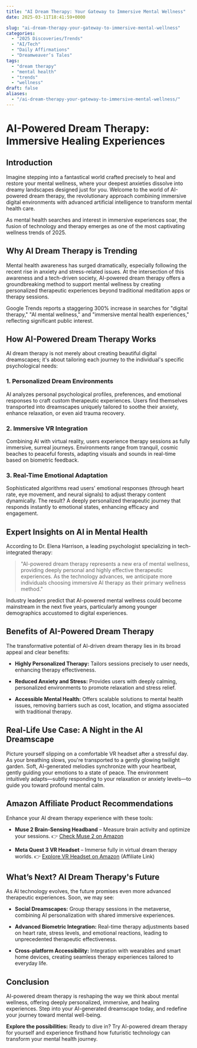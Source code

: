 ```yaml
---
title: "AI Dream Therapy: Your Gateway to Immersive Mental Wellness"
date: 2025-03-11T18:41:59+0000

slug: "ai-dream-therapy-your-gateway-to-immersive-mental-wellness"
categories:
  - "2025 Discoveries/Trends"
  - "AI/Tech"
  - "Daily Affirmations"
  - "Dreamweaver’s Tales"
tags:
  - "dream therapy"
  - "mental health"
  - "trends"
  - "wellness"
draft: false
aliases:
  - "/ai-dream-therapy-your-gateway-to-immersive-mental-wellness/"
---
```

# **AI-Powered Dream Therapy: Immersive Healing Experiences**

## **Introduction**

Imagine stepping into a fantastical world crafted precisely to heal and restore your mental wellness, where your deepest anxieties dissolve into dreamy landscapes designed just for you. Welcome to the world of AI-powered dream therapy, the revolutionary approach combining immersive digital environments with advanced artificial intelligence to transform mental health care.

As mental health searches and interest in immersive experiences soar, the fusion of technology and therapy emerges as one of the most captivating wellness trends of 2025.

## **Why AI Dream Therapy is Trending**

Mental health awareness has surged dramatically, especially following the recent rise in anxiety and stress-related issues. At the intersection of this awareness and a tech-driven society, AI-powered dream therapy offers a groundbreaking method to support mental wellness by creating personalized therapeutic experiences beyond traditional meditation apps or therapy sessions.

Google Trends reports a staggering 300% increase in searches for "digital therapy," "AI mental wellness," and "immersive mental health experiences," reflecting significant public interest.

## **How AI-Powered Dream Therapy Works**

AI dream therapy is not merely about creating beautiful digital dreamscapes; it's about tailoring each journey to the individual's specific psychological needs:

### **1. Personalized Dream Environments**

AI analyzes personal psychological profiles, preferences, and emotional responses to craft custom therapeutic experiences. Users find themselves transported into dreamscapes uniquely tailored to soothe their anxiety, enhance relaxation, or even aid trauma recovery.

### **2. Immersive VR Integration**

Combining AI with virtual reality, users experience therapy sessions as fully immersive, surreal journeys. Environments range from tranquil, cosmic beaches to peaceful forests, adapting visuals and sounds in real-time based on biometric feedback.

### **3. Real-Time Emotional Adaptation**

Sophisticated algorithms read users' emotional responses (through heart rate, eye movement, and neural signals) to adjust therapy content dynamically. The result? A deeply personalized therapeutic journey that responds instantly to emotional states, enhancing efficacy and engagement.

## **Expert Insights on AI in Mental Health**

According to Dr. Elena Harrison, a leading psychologist specializing in tech-integrated therapy:

> "AI-powered dream therapy represents a new era of mental wellness, providing deeply personal and highly effective therapeutic experiences. As the technology advances, we anticipate more individuals choosing immersive AI therapy as their primary wellness method."

Industry leaders predict that AI-powered mental wellness could become mainstream in the next five years, particularly among younger demographics accustomed to digital experiences.

## **Benefits of AI-Powered Dream Therapy**

The transformative potential of AI-driven dream therapy lies in its broad appeal and clear benefits:

- **Highly Personalized Therapy:** Tailors sessions precisely to user needs, enhancing therapy effectiveness.

- **Reduced Anxiety and Stress:** Provides users with deeply calming, personalized environments to promote relaxation and stress relief.

- **Accessible Mental Health:** Offers scalable solutions to mental health issues, removing barriers such as cost, location, and stigma associated with traditional therapy.

## **Real-Life Use Case: A Night in the AI Dreamscape**

Picture yourself slipping on a comfortable VR headset after a stressful day. As your breathing slows, you're transported to a gently glowing twilight garden. Soft, AI-generated melodies synchronize with your heartbeat, gently guiding your emotions to a state of peace. The environment intuitively adapts—subtly responding to your relaxation or anxiety levels—to guide you toward profound mental calm.

## **Amazon Affiliate Product Recommendations**

Enhance your AI dream therapy experience with these tools:

- **Muse 2 Brain-Sensing Headband** – Measure brain activity and optimize your sessions. 👉 [Check Muse](https://amzn.to/3FwQim1)[ 2 on Amazon](https://amzn.to/3TzGED8)

- **Meta Quest 3 VR Headset** – Immerse fully in virtual dream therapy worlds. 👉 [E](https://www.amazon.com/dp/B0CFSPF9KX/)[xplore VR Headset](https://amzn.to/4hoTkGk)[ on Amazon](https://amzn.to/3GFDGtP) (Affiliate Link)

## **What’s Next? AI Dream Therapy's Future**

As AI technology evolves, the future promises even more advanced therapeutic experiences. Soon, we may see:

- **Social Dreamscapes:** Group therapy sessions in the metaverse, combining AI personalization with shared immersive experiences.

- **Advanced Biometric Integration:** Real-time therapy adjustments based on heart rate, stress levels, and emotional reactions, leading to unprecedented therapeutic effectiveness.

- **Cross-platform Accessibility:** Integration with wearables and smart home devices, creating seamless therapy experiences tailored to everyday life.

## **Conclusion**

AI-powered dream therapy is reshaping the way we think about mental wellness, offering deeply personalized, immersive, and healing experiences. Step into your AI-generated dreamscape today, and redefine your journey toward mental well-being.

**Explore the possibilities:** Ready to dive in? Try AI-powered dream therapy for yourself and experience firsthand how futuristic technology can transform your mental health journey.